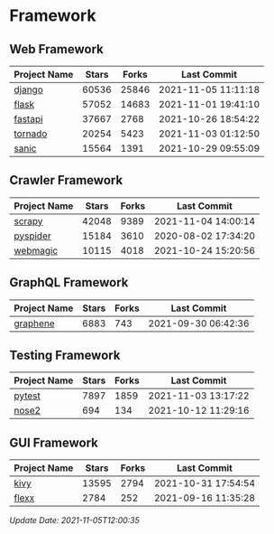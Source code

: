 # Framework

## Web Framework
| Project Name | Stars | Forks | Last Commit |
| ------------ | ----- | ----- | ----------- |
| [django](https://github.com/django/django) | 60536 | 25846 | 2021-11-05 11:11:18 |
| [flask](https://github.com/pallets/flask) | 57052 | 14683 | 2021-11-01 19:41:10 |
| [fastapi](https://github.com/tiangolo/fastapi) | 37667 | 2768 | 2021-10-26 18:54:22 |
| [tornado](https://github.com/tornadoweb/tornado) | 20254 | 5423 | 2021-11-03 01:12:50 |
| [sanic](https://github.com/sanic-org/sanic) | 15564 | 1391 | 2021-10-29 09:55:09 |

## Crawler Framework
| Project Name | Stars | Forks | Last Commit |
| ------------ | ----- | ----- | ----------- |
| [scrapy](https://github.com/scrapy/scrapy) | 42048 | 9389 | 2021-11-04 14:00:14 |
| [pyspider](https://github.com/binux/pyspider) | 15184 | 3610 | 2020-08-02 17:34:20 |
| [webmagic](https://github.com/code4craft/webmagic) | 10115 | 4018 | 2021-10-24 15:20:56 |

## GraphQL Framework
| Project Name | Stars | Forks | Last Commit |
| ------------ | ----- | ----- | ----------- |
| [graphene](https://github.com/graphql-python/graphene) | 6883 | 743 | 2021-09-30 06:42:36 |

## Testing Framework
| Project Name | Stars | Forks | Last Commit |
| ------------ | ----- | ----- | ----------- |
| [pytest](https://github.com/pytest-dev/pytest) | 7897 | 1859 | 2021-11-03 13:17:22 |
| [nose2](https://github.com/nose-devs/nose2) | 694 | 134 | 2021-10-12 11:29:16 |

## GUI Framework
| Project Name | Stars | Forks | Last Commit |
| ------------ | ----- | ----- | ----------- |
| [kivy](https://github.com/kivy/kivy) | 13595 | 2794 | 2021-10-31 17:54:54 |
| [flexx](https://github.com/flexxui/flexx) | 2784 | 252 | 2021-09-16 11:35:28 |

*Update Date: 2021-11-05T12:00:35*